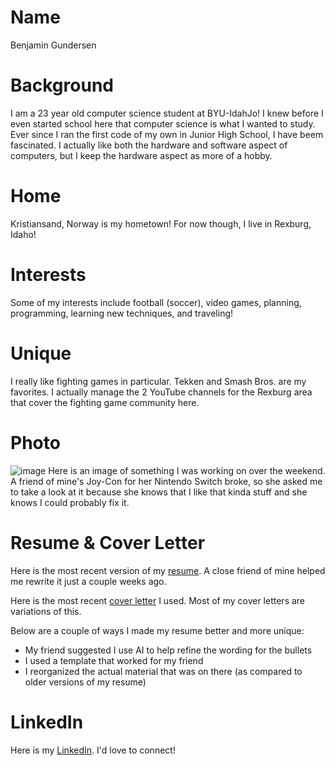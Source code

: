 # Name

Benjamin Gundersen

# Background

I am a 23 year old computer science student at BYU-IdahJo! I knew before I even started school here that computer science is what I wanted to study. Ever since I ran the first code of my own in Junior High School, I have beem fascinated. I actually like both the hardware and software aspect of computers, but I keep the hardware aspect as more of a hobby. 

# Home

Kristiansand, Norway is my hometown! For now though, I live in Rexburg, Idaho!

# Interests

Some of my interests include football (soccer), video games, planning, programming, learning new techniques, and traveling!

# Unique

I really like fighting games in particular. Tekken and Smash Bros. are my favorites. I actually manage the 2 YouTube channels for the Rexburg area that cover the fighting game community here.

# Photo

![image](images\PXL_20240915_061334334.MP.jpg)
Here is an image of something I was working on over the weekend. A friend of mine's Joy-Con for her Nintendo Switch broke, so she asked me to take a look at it because she knows that I like that kinda stuff and she knows I could probably fix it.

# Resume & Cover Letter
Here is the most recent version of my [resume](documents\BenjaminGundersenResume.docx). A close friend of mine helped me rewrite it just a couple weeks ago.

Here is the most recent [cover letter](documents\BenjaminGundersenResume.docx) I used. Most of my cover letters are variations of this.

Below are a couple of ways I made my resume better and more unique:

* My friend suggested I use AI to help refine the wording for the bullets
* I used a template that worked for my friend
* I reorganized the actual material that was on there (as compared to older versions of my resume)

# LinkedIn

Here is my [LinkedIn](www.linkedin.com/in/benjamin-gundersen-323a2a254). I'd love to connect!